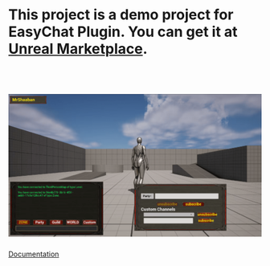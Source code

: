 # This project is a demo project for EasyChat Plugin. You can get it at [Unreal Marketplace](https://www.unrealengine.com/marketplace/en-US/product/easychat). 
<h1 align="center">
  <br>
    <img src="DCS.png" alt="DCS" width="1000">
  <br>
</h1>

[Documentation](https://docs.google.com/document/d/13LBc1eQn7qiQNwOaOHOpI7gioysfKtMTFzpoTgtsQkg)
